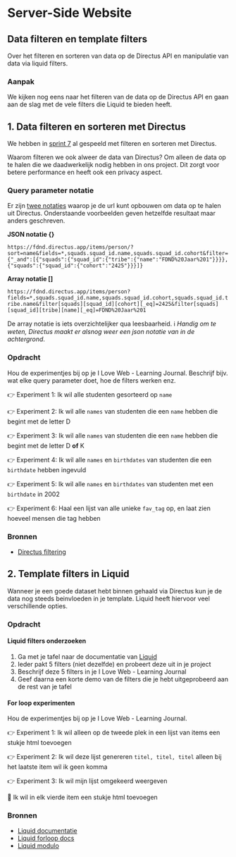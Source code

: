 # Server-Side Website

## Data filteren en template filters

Over het filteren en sorteren van data op de Directus API en manipulatie van data via liquid filters.

### Aanpak

We kijken nog eens naar het filteren van de data op de Directus API en gaan aan de slag met de vele filters die Liquid te bieden heeft. 

## 1. Data filteren en sorteren met Directus

We hebben in [sprint 7](https://github.com/fdnd-task/connect-your-tribe-squad-page/blob/main/docs/filteren-en-sorteren.md) al gespeeld met filteren en sorteren met Directus. 

Waarom filteren we ook alweer de data van Directus? Om alleen de data op te halen die we daadwerkelijk nodig hebben in ons project. Dit zorgt voor betere performance en heeft ook een privacy aspect. 

### Query parameter notatie

Er zijn [twee notaties](https://directus.io/docs/guides/connect/query-parameters#filter) waarop je de url kunt opbouwen om data op te halen uit Directus. Onderstaande voorbeelden geven hetzelfde resultaat maar anders geschreven.

**JSON notatie {}**

```https://fdnd.directus.app/items/person/?sort=name&fields=*,squads.squad_id.name,squads.squad_id.cohort&filter={"_and":[{"squads":{"squad_id":{"tribe":{"name":"FDND%20Jaar%201"}}}},{"squads":{"squad_id":{"cohort":"2425"}}}]}```

**Array notatie []**

```https://fdnd.directus.app/items/person?fields=*,squads.squad_id.name,squads.squad_id.cohort,squads.squad_id.tribe.name&filter[squads][squad_id][cohort][_eq]=2425&filter[squads][squad_id][tribe][name][_eq]=FDND%20Jaar%201```

De array notatie is iets overzichtelijker qua leesbaarheid. ℹ️ _Handig om te weten, Directus maakt er alsnog weer een json notatie van in de achtergrond_. 

### Opdracht

Hou de experimentjes bij op je I Love Web - Learning Journal. Beschrijf bijv. wat elke query parameter doet, hoe de filters werken enz. 

👉 Experiment 1: Ik wil alle studenten gesorteerd op `name`

👉 Experiment 2: Ik wil alle `names` van studenten die een `name` hebben die begint met de letter D

👉 Experiment 3: Ik wil alle `names` van studenten die een `name` hebben die begint met de letter D **of** K

👉 Experiment 4: Ik wil alle `names` en `birthdates` van studenten die een `birthdate` hebben ingevuld

👉 Experiment 5: Ik wil alle `names` en `birthdates` van studenten met een `birthdate` in 2002

👉 Experiment 6: Haal een lijst van alle unieke `fav_tag` op, en laat zien hoeveel mensen die tag hebben

### Bronnen
- [Directus filtering](https://directus.io/docs/guides/connect/filter-rules)


## 2. Template filters in Liquid

Wanneer je een goede dataset hebt binnen gehaald via Directus kun je de data nog steeds beinvloeden in je template. Liquid heeft hiervoor veel verschillende opties. 

### Opdracht

#### Liquid filters onderzoeken

1. Ga met je tafel naar de documentatie van [Liquid](https://shopify.github.io/liquid/)
2. Ieder pakt 5 filters (niet dezelfde) en probeert deze uit in je project
3. Beschrijf deze 5 filters in je I Love Web - Learning Journal
4. Geef daarna een korte demo van de filters die je hebt uitgeprobeerd aan de rest van je tafel

#### For loop experimenten

Hou de experimentjes bij op je I Love Web - Learning Journal. 

👉 Experiment 1: Ik wil alleen op de tweede plek in een lijst van items een stukje html toevoegen

👉  Experiment 2: Ik wil deze lijst genereren `titel, titel, titel` alleen bij het laatste item wil ik geen komma

👉  Experiment 3: Ik wil mijn lijst omgekeerd weergeven

💪 Ik wil in elk vierde item een stukje html toevoegen

### Bronnen
- [Liquid documentatie](https://shopify.github.io/liquid/basics/introduction/)
- [Liquid forloop docs](https://shopify.github.io/liquid/tags/iteration/)
- [Liquid modulo](https://shopify.github.io/liquid/filters/modulo/)

